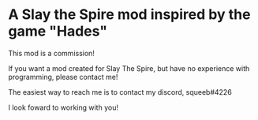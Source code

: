 # A Slay the Spire mod inspired by the game "Hades"

This mod is a commission!

If you want a mod created for Slay The Spire, but have no experience with programming, please contact me!

The easiest way to reach me is to contact my discord, squeeb#4226

I look foward to working with you!
